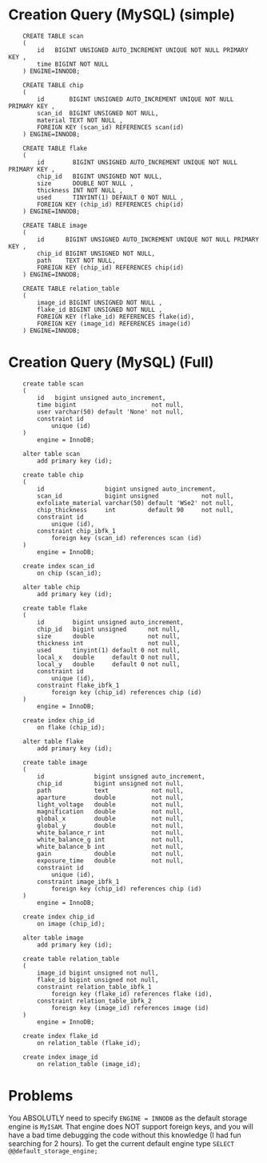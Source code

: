 # Creation Query (MySQL) (simple)

        CREATE TABLE scan
        (
            id   BIGINT UNSIGNED AUTO_INCREMENT UNIQUE NOT NULL PRIMARY KEY ,
            time BIGINT NOT NULL
        ) ENGINE=INNODB;

        CREATE TABLE chip
        (
            id       BIGINT UNSIGNED AUTO_INCREMENT UNIQUE NOT NULL PRIMARY KEY ,
            scan_id  BIGINT UNSIGNED NOT NULL,
            material TEXT NOT NULL ,
            FOREIGN KEY (scan_id) REFERENCES scan(id)
        ) ENGINE=INNODB;

        CREATE TABLE flake
        (
            id        BIGINT UNSIGNED AUTO_INCREMENT UNIQUE NOT NULL PRIMARY KEY ,
            chip_id   BIGINT UNSIGNED NOT NULL,
            size      DOUBLE NOT NULL ,
            thickness INT NOT NULL ,
            used      TINYINT(1) DEFAULT 0 NOT NULL ,
            FOREIGN KEY (chip_id) REFERENCES chip(id)
        ) ENGINE=INNODB;

        CREATE TABLE image
        (
            id      BIGINT UNSIGNED AUTO_INCREMENT UNIQUE NOT NULL PRIMARY KEY ,
            chip_id BIGINT UNSIGNED NOT NULL,
            path    TEXT NOT NULL,
            FOREIGN KEY (chip_id) REFERENCES chip(id)
        ) ENGINE=INNODB;

        CREATE TABLE relation_table
        (
            image_id BIGINT UNSIGNED NOT NULL ,
            flake_id BIGINT UNSIGNED NOT NULL ,
            FOREIGN KEY (flake_id) REFERENCES flake(id),
            FOREIGN KEY (image_id) REFERENCES image(id)
        ) ENGINE=INNODB;

# Creation Query (MySQL) (Full)

        create table scan
        (
            id   bigint unsigned auto_increment,
            time bigint                     not null,
            user varchar(50) default 'None' not null,
            constraint id
                unique (id)
        )
            engine = InnoDB;

        alter table scan
            add primary key (id);

        create table chip
        (
            id                 bigint unsigned auto_increment,
            scan_id            bigint unsigned            not null,
            exfoliate_material varchar(50) default 'WSe2' not null,
            chip_thickness     int         default 90     not null,
            constraint id
                unique (id),
            constraint chip_ibfk_1
                foreign key (scan_id) references scan (id)
        )
            engine = InnoDB;

        create index scan_id
            on chip (scan_id);

        alter table chip
            add primary key (id);

        create table flake
        (
            id        bigint unsigned auto_increment,
            chip_id   bigint unsigned      not null,
            size      double               not null,
            thickness int                  not null,
            used      tinyint(1) default 0 not null,
            local_x   double     default 0 not null,
            local_y   double     default 0 not null,
            constraint id
                unique (id),
            constraint flake_ibfk_1
                foreign key (chip_id) references chip (id)
        )
            engine = InnoDB;

        create index chip_id
            on flake (chip_id);

        alter table flake
            add primary key (id);

        create table image
        (
            id              bigint unsigned auto_increment,
            chip_id         bigint unsigned not null,
            path            text            not null,
            aparture        double          not null,
            light_voltage   double          not null,
            magnification   double          not null,
            global_x        double          not null,
            global_y        double          not null,
            white_balance_r int             not null,
            white_balance_g int             not null,
            white_balance_b int             not null,
            gain            double          not null,
            exposure_time   double          not null,
            constraint id
                unique (id),
            constraint image_ibfk_1
                foreign key (chip_id) references chip (id)
        )
            engine = InnoDB;

        create index chip_id
            on image (chip_id);

        alter table image
            add primary key (id);

        create table relation_table
        (
            image_id bigint unsigned not null,
            flake_id bigint unsigned not null,
            constraint relation_table_ibfk_1
                foreign key (flake_id) references flake (id),
            constraint relation_table_ibfk_2
                foreign key (image_id) references image (id)
        )
            engine = InnoDB;

        create index flake_id
            on relation_table (flake_id);

        create index image_id
            on relation_table (image_id);



# Problems

You ABSOLUTLY need to specify `ENGINE = INNODB` as the default storage engine is `MyISAM`. That engine does NOT support foreign keys, and you will have a bad time debugging the code without this knowledge (I had fun searching for 2 hours). To get the current default engine type `SELECT @@default_storage_engine;`